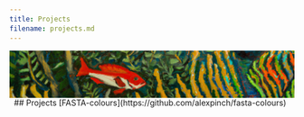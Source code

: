 ```yaml
---
title: Projects
filename: projects.md
--- 
```

<img align="left" src="https://raw.githubusercontent.com/alexpinch/alexpinch.github.io/main/images/banner.png"/>  
&nbsp;  
## Projects
[FASTA-colours](https://github.com/alexpinch/fasta-colours)
